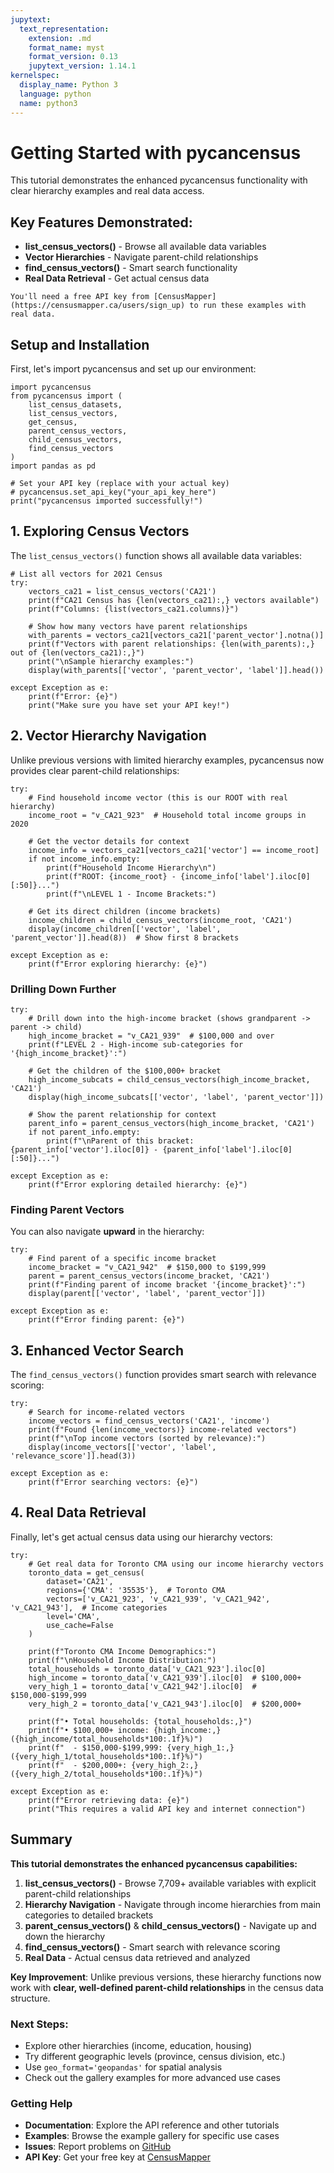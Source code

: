 ```yaml
---
jupytext:
  text_representation:
    extension: .md
    format_name: myst
    format_version: 0.13
    jupytext_version: 1.14.1
kernelspec:
  display_name: Python 3
  language: python
  name: python3
---
```


# Getting Started with pycancensus

This tutorial demonstrates the enhanced pycancensus functionality with clear hierarchy examples and real data access.

## Key Features Demonstrated:
- **list_census_vectors()** - Browse all available data variables
- **Vector Hierarchies** - Navigate parent-child relationships
- **find_census_vectors()** - Smart search functionality
- **Real Data Retrieval** - Get actual census data

```{note}
You'll need a free API key from [CensusMapper](https://censusmapper.ca/users/sign_up) to run these examples with real data.
```

## Setup and Installation

First, let's import pycancensus and set up our environment:

```{code-cell} python
import pycancensus
from pycancensus import (
    list_census_datasets, 
    list_census_vectors, 
    get_census,
    parent_census_vectors,
    child_census_vectors,
    find_census_vectors
)
import pandas as pd

# Set your API key (replace with your actual key)
# pycancensus.set_api_key("your_api_key_here")
print("pycancensus imported successfully!")
```

## 1. Exploring Census Vectors

The `list_census_vectors()` function shows all available data variables:

```{code-cell} python
# List all vectors for 2021 Census
try:
    vectors_ca21 = list_census_vectors('CA21')
    print(f"CA21 Census has {len(vectors_ca21):,} vectors available")
    print(f"Columns: {list(vectors_ca21.columns)}")

    # Show how many vectors have parent relationships
    with_parents = vectors_ca21[vectors_ca21['parent_vector'].notna()]
    print(f"Vectors with parent relationships: {len(with_parents):,} out of {len(vectors_ca21):,}")
    print("\nSample hierarchy examples:")
    display(with_parents[['vector', 'parent_vector', 'label']].head())
    
except Exception as e:
    print(f"Error: {e}")
    print("Make sure you have set your API key!")
```

## 2. Vector Hierarchy Navigation

Unlike previous versions with limited hierarchy examples, pycancensus now provides clear parent-child relationships:

```{code-cell} python
try:
    # Find household income vector (this is our ROOT with real hierarchy)
    income_root = "v_CA21_923"  # Household total income groups in 2020
    
    # Get the vector details for context
    income_info = vectors_ca21[vectors_ca21['vector'] == income_root]
    if not income_info.empty:
        print(f"Household Income Hierarchy\n")
        print(f"ROOT: {income_root} - {income_info['label'].iloc[0][:50]}...")
        print(f"\nLEVEL 1 - Income Brackets:")
    
    # Get its direct children (income brackets)
    income_children = child_census_vectors(income_root, 'CA21')
    display(income_children[['vector', 'label', 'parent_vector']].head(8))  # Show first 8 brackets
    
except Exception as e:
    print(f"Error exploring hierarchy: {e}")
```

### Drilling Down Further

```{code-cell} python
try:
    # Drill down into the high-income bracket (shows grandparent -> parent -> child)
    high_income_bracket = "v_CA21_939"  # $100,000 and over
    print(f"LEVEL 2 - High-income sub-categories for '{high_income_bracket}':")

    # Get the children of the $100,000+ bracket
    high_income_subcats = child_census_vectors(high_income_bracket, 'CA21')
    display(high_income_subcats[['vector', 'label', 'parent_vector']])

    # Show the parent relationship for context
    parent_info = parent_census_vectors(high_income_bracket, 'CA21')
    if not parent_info.empty:
        print(f"\nParent of this bracket: {parent_info['vector'].iloc[0]} - {parent_info['label'].iloc[0][:50]}...")
    
except Exception as e:
    print(f"Error exploring detailed hierarchy: {e}")
```

### Finding Parent Vectors

You can also navigate **upward** in the hierarchy:

```{code-cell} python
try:
    # Find parent of a specific income bracket
    income_bracket = "v_CA21_942"  # $150,000 to $199,999
    parent = parent_census_vectors(income_bracket, 'CA21')
    print(f"Finding parent of income bracket '{income_bracket}':")
    display(parent[['vector', 'label', 'parent_vector']])
    
except Exception as e:
    print(f"Error finding parent: {e}")
```

## 3. Enhanced Vector Search

The `find_census_vectors()` function provides smart search with relevance scoring:

```{code-cell} python
try:
    # Search for income-related vectors
    income_vectors = find_census_vectors('CA21', 'income')
    print(f"Found {len(income_vectors)} income-related vectors")
    print(f"\nTop income vectors (sorted by relevance):")
    display(income_vectors[['vector', 'label', 'relevance_score']].head(3))
    
except Exception as e:
    print(f"Error searching vectors: {e}")
```

## 4. Real Data Retrieval

Finally, let's get actual census data using our hierarchy vectors:

```{code-cell} python
try:
    # Get real data for Toronto CMA using our income hierarchy vectors
    toronto_data = get_census(
        dataset='CA21',
        regions={'CMA': '35535'},  # Toronto CMA
        vectors=['v_CA21_923', 'v_CA21_939', 'v_CA21_942', 'v_CA21_943'],  # Income categories
        level='CMA',
        use_cache=False
    )
    
    print(f"Toronto CMA Income Demographics:")
    print(f"\nHousehold Income Distribution:")
    total_households = toronto_data['v_CA21_923'].iloc[0]
    high_income = toronto_data['v_CA21_939'].iloc[0]  # $100,000+
    very_high_1 = toronto_data['v_CA21_942'].iloc[0]  # $150,000-$199,999
    very_high_2 = toronto_data['v_CA21_943'].iloc[0]  # $200,000+
    
    print(f"• Total households: {total_households:,}")
    print(f"• $100,000+ income: {high_income:,} ({high_income/total_households*100:.1f}%)")
    print(f"  - $150,000-$199,999: {very_high_1:,} ({very_high_1/total_households*100:.1f}%)")
    print(f"  - $200,000+: {very_high_2:,} ({very_high_2/total_households*100:.1f}%)")
    
except Exception as e:
    print(f"Error retrieving data: {e}")
    print("This requires a valid API key and internet connection")
```

## Summary

**This tutorial demonstrates the enhanced pycancensus capabilities:**

1. **list_census_vectors()** - Browse 7,709+ available variables with explicit parent-child relationships
2. **Hierarchy Navigation** - Navigate through income hierarchies from main categories to detailed brackets
3. **parent_census_vectors()** & **child_census_vectors()** - Navigate up and down the hierarchy
4. **find_census_vectors()** - Smart search with relevance scoring 
5. **Real Data** - Actual census data retrieved and analyzed

**Key Improvement**: Unlike previous versions, these hierarchy functions now work with **clear, well-defined parent-child relationships** in the census data structure.

### Next Steps:
- Explore other hierarchies (income, education, housing)
- Try different geographic levels (province, census division, etc.)
- Use `geo_format='geopandas'` for spatial analysis
- Check out the gallery examples for more advanced use cases

### Getting Help

- **Documentation**: Explore the API reference and other tutorials
- **Examples**: Browse the example gallery for specific use cases
- **Issues**: Report problems on [GitHub](https://github.com/dshkol/pycancensus/issues)
- **API Key**: Get your free key at [CensusMapper](https://censusmapper.ca/users/sign_up)